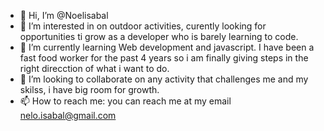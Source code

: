 - 👋 Hi, I’m @Noelisabal
- 👀 I’m interested in on outdoor activities, curently looking for opportunities ti grow as a developer who is barely learning to code.
- 🌱 I’m currently learning Web development and javascript. I have been a fast food worker for the past 4 years so i am finally giving steps in the right direcction of what i want to do.
- 💞️ I’m looking to collaborate on any activity that challenges me and my skilss, i have big room for growth.
- 📫 How to reach me: you can reach me at my email nelo.isabal@gmail.com

<!---
Noelisabal/Noelisabal is a ✨ special ✨ repository because its `README.md` (this file) appears on your GitHub profile.
You can click the Preview link to take a look at your changes.
--->
